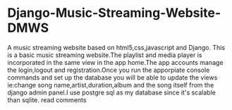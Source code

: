 # Django-Music-Streaming-Website-DMWS
A music streaming website based on html5,css,javascript and Django.
This is a basic music  streaming website.The playlist and media player is incorporated in the same view in the app home.The app accounts manage the login,logout and registration.Once you run the apporpiate console commands and set up the database you will be able to update the views ie:change song name,artist,duration,album and the song itself from the django admin panel.I use postgre sql as  my database since it's scalable than sqlite.
read comments
